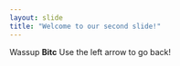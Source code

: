 ```yaml
---
layout: slide
title: "Welcome to our second slide!"
---
```

Wassup **Bitc**
Use the left arrow to go back!

